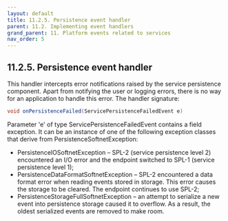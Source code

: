 ```yaml
---
layout: default
title: 11.2.5. Persistence event handler
parent: 11.2. Implementing event handlers
grand_parent: 11. Platform events related to services
nav_order: 5
---
```


## 11.2.5. Persistence event handler

This handler intercepts error notifications raised by the service persistence component. Apart from notifying the user or logging errors, there is no way for an application to handle this error. The handler signature:
```java
void onPersistenceFailed(ServicePersistenceFailedEvent e)
```
Parameter 'e' of type <span class="datatype">ServicePersistenceFailedEvent</span> contains a field <span class="field">exception</span>. It can be an instance of one of the following exception classes that derive from <span class="datatype">PersistenceSoftnetException</span>:
*	<span class="exception">PersistenceIOSoftnetException</span> – SPL-2 (service persistence level 2) encountered an I/O error and the endpoint switched to SPL-1 (service persistence level 1);
*	<span class="exception">PersistenceDataFormatSoftnetException</span> – SPL-2 encountered a data format error when reading events stored in storage. This error causes the storage to be cleared. The endpoint continues to use SPL-2;
*	<span class="exception">PersistenceStorageFullSoftnetException</span> – an attempt to serialize a new event into persistence storage caused it to overflow. As a result, the oldest serialized events are removed to make room.
